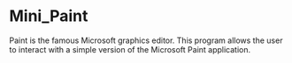 # Mini_Paint

Paint is the famous Microsoft graphics editor. This program allows the user to interact with a simple version of the Microsoft Paint application.
